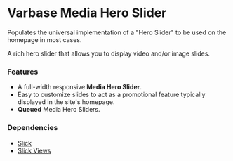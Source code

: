 # Varbase Media Hero Slider

Populates the universal implementation of a "Hero Slider" to be used on the homepage in most cases.

A rich hero slider that allows you to display video and/or image slides.

### Features

* A full-width responsive **Media Hero Slider**.
* Easy to customize slides to act as a promotional feature typically displayed in the site's homepage.
* **Queued** Media Hero Sliders.

### Dependencies

* [Slick](https://www.drupal.org/project/slick)
* [Slick Views](https://www.drupal.org/project/slick_views)

